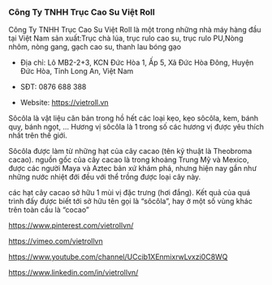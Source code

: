 ### Công Ty TNHH Trục Cao Su Việt Roll

Công Ty TNHH Trục Cao Su Việt Roll là một trong những nhà máy hàng đầu tại Việt Nam sản xuất:Trục chà lúa, trục rulo cao su, trục rulo PU,Nòng nhôm, nòng gang, gạch cao su, thanh lau bóng gạo

- Địa chỉ: Lô MB2-2+3, KCN Đức Hòa 1, Ấp 5, Xã Đức Hòa Đông, Huyện Đức Hòa, Tỉnh Long An, Việt Nam

- SĐT: 0876 688 388

- Website: https://vietroll.vn

Sôcôla là vật liệu căn bản trong hồ hết các loại kẹo, kẹo sôcôla, kem, bánh quy, bánh ngọt, … Hương vị sôcôla là 1 trong số các hương vị được yêu thích nhất trên thế giới.

Sôcôla được làm từ những hạt của cây cacao (tên kỹ thuật là Theobroma cacao). nguồn gốc của cây cacao là trong khoảng Trung Mỹ và Mexico, được các người Maya và Aztec bản xứ khám phá, nhưng hiện nay gần như những nước nhiệt đới đều với thể trồng được loại cây này.

các hạt cây cacao sở hữu 1 mùi vị đặc trưng (hơi đắng). Kết quả của quá trình đấy được biết tới sở hữu tên gọi là “sôcôla”, hay ở một số vùng khác trên toàn cầu là “cocao”

https://www.pinterest.com/vietrollvn/

https://vimeo.com/vietrollvn

https://www.youtube.com/channel/UCcib1XEnmixrwLvxzi0C8WQ

https://www.linkedin.com/in/vietrollvn/
